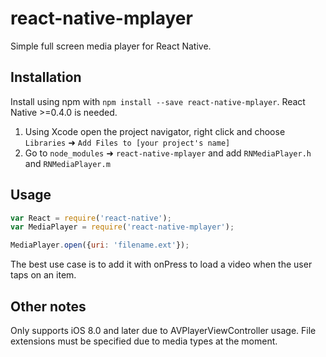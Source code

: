 # react-native-mplayer
Simple full screen media player for React Native. 

## Installation
Install using npm with `npm install --save react-native-mplayer`. React Native >=0.4.0 is needed.

1. Using Xcode open the project navigator, right click and choose `Libraries` ➜ `Add Files to [your project's name]`
2. Go to `node_modules` ➜ `react-native-mplayer` and add `RNMediaPlayer.h` and `RNMediaPlayer.m`

## Usage
```javascript
var React = require('react-native');
var MediaPlayer = require('react-native-mplayer');

MediaPlayer.open({uri: 'filename.ext'});
```

The best use case is to add it with onPress to load a video when the user taps on an item.

## Other notes


Only supports iOS 8.0 and later due to AVPlayerViewController usage.
File extensions must be specified due to media types at the moment.